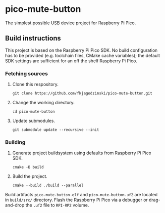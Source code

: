 # pico-mute-button

The simplest possible USB device project for Raspberry Pi Pico.

## Build instructions

This project is based on the Raspberry Pi Pico SDK. No build configuration has to be provided (e.g. toolchain files, CMake cache variables); the default SDK settings are sufficient for an off the shelf Raspberry Pi Pico.

### Fetching sources

1. Clone this respository.

    ```shell
    git clone https://github.com/fkjagodzinski/pico-mute-button.git
    ```

1. Change the working directory.

    ```shell
    cd pico-mute-button
    ```

1. Update submodules.

    ```shell
    git submodule update --recursive --init
    ```

### Building

1. Generate project buildsystem using defaults from Raspberry Pi Pico SDK.

    ```shell
    cmake -B build
    ```

1. Build the project.

    ```shell
    cmake --build ./build --parallel
    ```

Build artifacts `pico-mute-button.elf` and `pico-mute-button.uf2` are located in `build/src/` directory. Flash the Raspberry Pi Pico via a debugger or drag-and-drop the `.uf2` file to `RPI-RP2` volume.
